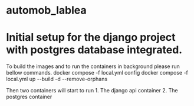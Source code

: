 # automob_lablea

# Initial setup for the django project with postgres database integrated.

To build the images and to run the containers in background please run bellow commands.
    docker compose -f local.yml config
    docker compose -f local.yml up --build -d --remove-orphans

Then two containers will start to run 
    1. The django api container
    2. The postgres container

